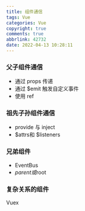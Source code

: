 ```yaml
---
title: 组件通信
tags: Vue
categories: Vue
copyright: true
comments: true
abbrlink: 42732
date: 2022-04-13 10:28:11
---
```


### 父子组件通信
- 通过 props 传递
- 通过 $emit 触发自定义事件
- 使用 ref

### 祖先子孙组件通信

- provide 与 inject
- $attrs和 $listeners

### 兄弟组件
- EventBus
- $parent 或$root

### 复杂关系的组件
Vuex